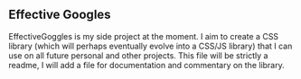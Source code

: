 ## Effective Googles

EffectiveGoggles is my side project at the moment. I aim to create a CSS library (which will perhaps eventually evolve into a CSS/JS library) that I can use on all future personal and other projects. This file will be strictly a readme, I will add a file for documentation and commentary on the library.